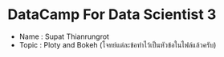 # DataCamp For Data Scientist 3
  - Name : Supat Thianrungrot
  - Topic : Ploty and Bokeh
	(โจทย์แต่ละข้อทำไว้เป็นหัวข้อในไฟล์แล้วครับ)
